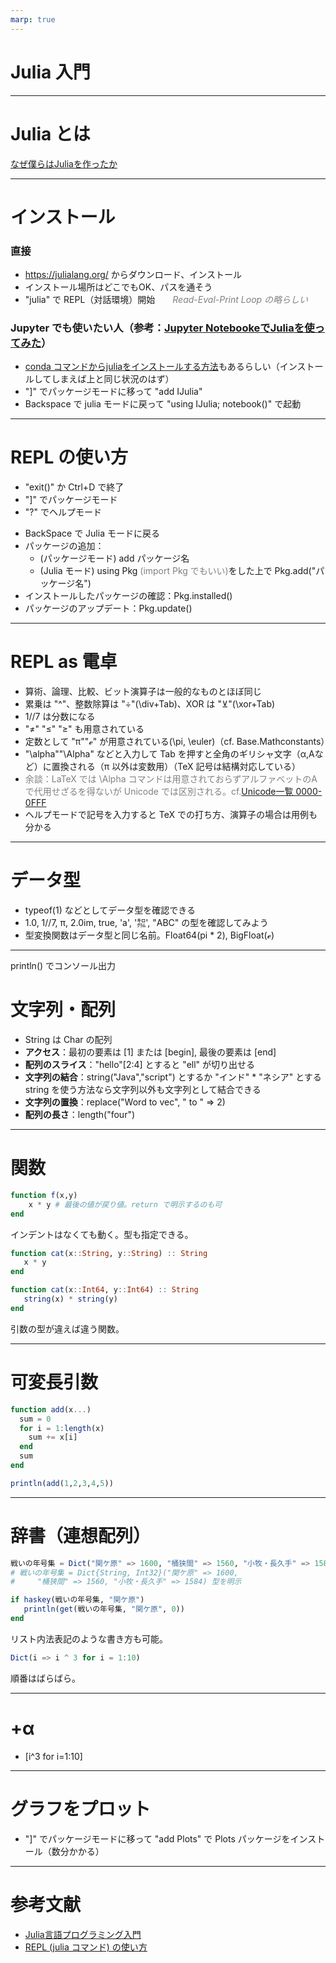 ```yaml
---
marp: true
---
```

# Julia 入門

---
<!-- paginate: true -->
<!-- footer: Julia 入門 -->
# Julia とは
[なぜ僕らはJuliaを作ったか](https://www.geidai.ac.jp/~marui/julialang/why_we_created_julia/index.html)

---
# インストール
### 直接
- https://julialang.org/ からダウンロード、インストール
- インストール場所はどこでもOK、パスを通そう
- "julia" で REPL（対話環境）開始　　<span style="color: gray">*Read-Eval-Print Loop の略らしい*</span>

### Jupyter でも使いたい人（参考：[Jupyter NotebookeでJuliaを使ってみた](https://note.com/char_mi/n/nf8fc1b83591d)）
- [conda コマンドからjuliaをインストールする方法](https://qiita.com/MTNakata/items/54b8c0fc49df4d026eef)もあるらしい（インストールしてしまえば上と同じ状況のはず）
- "]" でパッケージモードに移って "add IJulia"
- Backspace で julia モードに戻って "using IJulia; notebook()" で起動

---
# REPL の使い方
- "exit()" か Ctrl+D で終了
- "]" でパッケージモード
- "?" でヘルプモード
* BackSpace で Julia モードに戻る
* パッケージの追加：
  - (パッケージモード) add パッケージ名
  - (Julia モード) using Pkg <span style="color:gray">(import Pkg でもいい)</span>をした上で Pkg.add("パッケージ名") 
* インストールしたパッケージの確認：Pkg.installed()
* パッケージのアップデート：Pkg.update()

---
# REPL as 電卓
* 算術、論理、比較、ビット演算子は一般的なものとほぼ同じ
* 累乗は "^"、整数除算は "÷"(\div+Tab)、XOR は "⊻"(\xor+Tab)
* 1//7 は分数になる
* "≠" "≤" "≥" も用意されている
* 定数として "π""ℯ" が用意されている(\pi, \euler)（cf. Base.Mathconstants）
* "\alpha""\Alpha" などと入力して Tab を押すと全角のギリシャ文字（α,Αなど）に置換される（π 以外は変数用）（TeX 記号は結構対応している）
* <span style="color:gray">余談：LaTeX では \Alpha コマンドは用意されておらずアルファベットのAで代用せざるを得ないが Unicode では区別される。cf.[Unicode一覧 0000-0FFF](https://ja.wikipedia.org/wiki/Unicode%E4%B8%80%E8%A6%A7_0000-0FFF)</span>
* ヘルプモードで記号を入力すると TeX での打ち方、演算子の場合は用例も分かる

---
# データ型
* typeof(1) などとしてデータ型を確認できる
* 1.0, 1//7, π, 2.0im, true, 'a', '㌕', "ABC" の型を確認してみよう
* 型変換関数はデータ型と同じ名前。Float64(pi * 2), BigFloat(ℯ)

---
println() でコンソール出力
# 文字列・配列
* String は Char の配列
* **アクセス**：最初の要素は [1] または [begin], 最後の要素は [end]
* **配列のスライス**："hello"[2:4] とすると "ell" が切り出せる
* **文字列の結合**：string("Java","script") とするか "インド" * "ネシア" とする
string を使う方法なら文字列以外も文字列として結合できる
* **文字列の置換**：replace("Word to vec", " to " => 2)
* **配列の長さ**：length("four")

---
# 関数
```julia
function f(x,y)
    x * y # 最後の値が戻り値。return で明示するのも可
end
```
インデントはなくても動く。型も指定できる。
```julia
function cat(x::String, y::String) :: String
   x * y
end

function cat(x::Int64, y::Int64) :: String
   string(x) * string(y)
end
```
引数の型が違えば違う関数。

---
# 可変長引数
```julia
function add(x...)
  sum = 0
  for i = 1:length(x)
    sum += x[i]
  end
  sum
end

println(add(1,2,3,4,5))
```

---
# 辞書（連想配列）
```julia
戦いの年号集 = Dict("関ケ原" => 1600, "桶狭間" => 1560, "小牧・長久手" => 1584)
# 戦いの年号集 = Dict{String, Int32}("関ケ原" => 1600, 
#     "桶狭間" => 1560, "小牧・長久手" => 1584) 型を明示

if haskey(戦いの年号集, "関ケ原")
   println(get(戦いの年号集, "関ケ原", 0))
end
```
リスト内法表記のような書き方も可能。
```julia
Dict(i => i ^ 3 for i = 1:10)
```
順番はばらばら。

---
# +α
* [i^3 for i=1:10]

---
# グラフをプロット
* "]" でパッケージモードに移って "add Plots" で Plots パッケージをインストール（数分かかる）

---
# 参考文献
* [Julia言語プログラミング入門](http://itref.fc2web.com/lang/julia/)
* [REPL (julia コマンド) の使い方](http://nalab.mind.meiji.ac.jp/~mk/labo/text/julia-memo/node6.html)